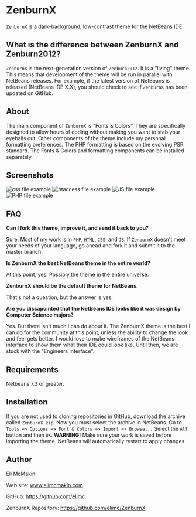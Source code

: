 ZenburnX
========

`ZenburnX` is a dark-background, low-contrast theme for the NetBeans IDE

What is the difference between ZenburnX and Zenburn2012?
--------------------------------------------

`ZenburnX` is the next-generation version of `Zenburn2012`. It is a "living" theme. This means that development of the theme will be run in parallel with NetBeans releases. For example, if the latest version of NetBeans is released (NetBeans IDE X.X), you should check to see if `ZenburnX` has been updated on GitHub.

About
-----

The main component of `ZenburnX` is "Fonts & Colors". They are specifically designed to allow hours of coding without making you want to stab your eyeballs out. Other components of the theme include my personal formatting preferences. The PHP formatting is based on the evolving PSR standard. The Fonts & Colors and formatting components can be installed separately.

Screenshots
-----------

![css file example](https://github.com/elimc/Zenburn2012/raw/master/images/css.png "CSS image")
![htaccess file example](https://github.com/elimc/Zenburn2012/raw/master/images/htaccess.png "CSS image")
![JS file example](https://github.com/elimc/Zenburn2012/raw/master/images/js.png "JS image")
![PHP file example](https://github.com/elimc/Zenburn2012/raw/master/images/php.png "PHP image")

FAQ
---

__Can I fork this theme, improve it, and send it back to you?__

Sure. Most of my work is in `PHP`, `HTML`, `CSS`, and `JS`. If `ZenburnX` doesn't meet your needs of your language, go ahead and fork it and submit it to the master branch.

__Is ZenburnX the best NetBeans theme in the entire world?__

At this point, yes. Possibly the theme in the entire universe.

__ZenburnX should be the default theme for NetBeans.__

That's not a question, but the answer is yes.

__Are you dissapointed that the NetBeans IDE looks like it was design by Computer Science majors?__

Yes. But there isn't much I can do about it. The ZenburnX theme is the best I can do for the community at this point, unless the ability to change the look and feel gets better. I would love to make wireframes of the NetBeans interface to show them what their IDE could look like. Until then, we are stuck with the "Engineers Interface".

Requirements
------------

Netbeans 7.3 or greater.

Installation
------------

If you are not used to cloning repositories in GitHub, download the archive called `ZenburnX.zip`. Now you must select the archive in NetBeans. Go to `Tools => Options => Font & Colors => Import => Browse...` Select the `All` button and then `OK`. **WARNING!** Make sure your work is saved before importing the theme. NetBeans will automatically restart to apply changes.

Author
------

Eli McMakin

Web site: www.elimcmakin.com

GitHub: https://github.com/elimc

ZenburnX Repository: https://github.com/elimc/ZenburnX